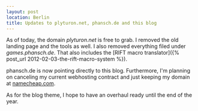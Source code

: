 ```yaml
---
layout: post
location: Berlin
title: Updates to plyturon.net, phansch.de and this blog
---
```


As of today, the domain *plyturon.net* is free to grab. I removed the old landing page and the tools as well.
I also removed everything filed under *games.phansch.de*. That also includes the [RIFT macro translator]({% post_url 2012-02-03-the-rift-macro-system %}).

phansch.de is now pointing directly to this blog.
Furthermore, I'm planning on canceling my current webhosting contract and just keeping my domain at [namecheap.com](http://namecheap.com). 

As for the blog theme, I hope to have an overhaul ready until the end of the year.
